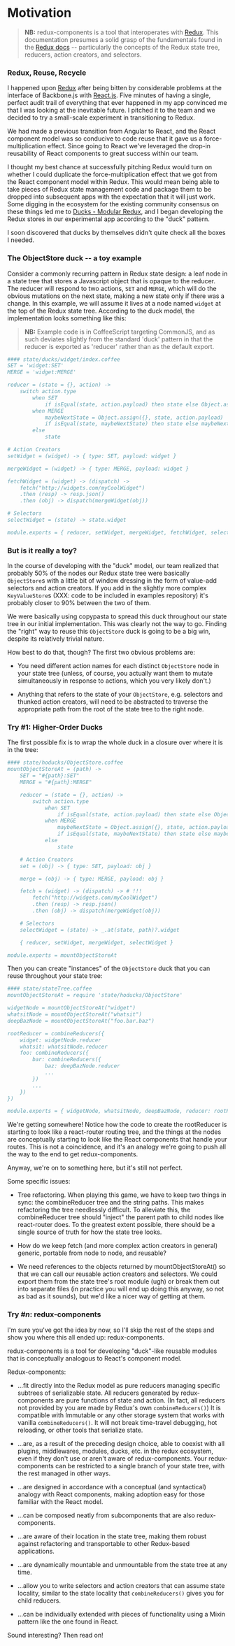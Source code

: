 # Motivation

> **NB:** redux-components is a tool that interoperates with [Redux](http://redux.js.org/). This documentation presumes a solid grasp of the fundamentals found in the [Redux docs](http://redux.js.org) -- particularly the concepts of the Redux state tree, reducers, action creators, and selectors.

### Redux, Reuse, Recycle

I happened upon [Redux](http://redux.js.org) after being bitten by considerable problems at the interface of Backbone.js with [React.js](https://facebook.github.io/react/). Five minutes of having a single, perfect audit trail of everything that ever happened in my app convinced me that I was looking at the inevitable future. I pitched it to the team and we decided to try a small-scale experiment in transitioning to Redux.

We had made a previous transition from Angular to React, and the React component model was so conducive to code reuse that it gave us a force-multiplication effect. Since going to React we've leveraged the drop-in reusability of React components to great success within our team.

I thought my best chance at successfully pitching Redux would turn on whether I could  duplicate the force-multiplication effect that we got from the React component model within Redux. This would mean being able to take pieces of Redux state management code and package them to be dropped into subsequent apps with the expectation that it will just work. Some digging in the ecosystem for the existing community consensus on these things led me to [Ducks - Modular Redux](https://github.com/erikras/ducks-modular-redux), and I began developing the  Redux stores in our experimental app according to the "duck" pattern.

I soon discovered that ducks by themselves didn't quite check all the boxes I needed.

### The ObjectStore duck -- a toy example

Consider a commonly recurring pattern in Redux state design: a leaf node in a state tree that stores a Javascript object that is opaque to the reducer. The reducer will respond to two actions, ```SET``` and ```MERGE```, which will do the obvious mutations on the next state, making a new state only if there was a change. In this example, we will assume it lives at a node named ```widget``` at the top of the Redux state tree. According to the duck model, the implementation looks something like this:

> **NB:** Example code is in CoffeeScript targeting CommonJS, and as such deviates slightly from the standard 'duck' pattern in that the reducer is exported as 'reducer' rather than as the default export.

```coffeescript
#### state/ducks/widget/index.coffee
SET = 'widget:SET'
MERGE = 'widget:MERGE'

reducer = (state = {}, action) ->
	switch action.type
		when SET
			if isEqual(state, action.payload) then state else Object.assign({}, action.payload)
		when MERGE
			maybeNextState = Object.assign({}, state, action.payload)
			if isEqual(state, maybeNextState) then state else maybeNextState
		else
			state

# Action Creators
setWidget = (widget) -> { type: SET, payload: widget }

mergeWidget = (widget) -> { type: MERGE, payload: widget }

fetchWidget = (widget) -> (dispatch) ->
	fetch("http://widgets.com/myCoolWidget")
	.then (resp) -> resp.json()
	.then (obj) -> dispatch(mergeWidget(obj))

# Selectors
selectWidget = (state) -> state.widget

module.exports = { reducer, setWidget, mergeWidget, fetchWidget, selectWidget }
```

### But is it really a toy?

In the course of developing with the "duck" model, our team realized that probably 50% of the nodes our Redux state tree were basically ```ObjectStore```s with a little bit of window dressing in the form of value-add selectors and action creators. If you add in the slightly more complex ```KeyValueStore```s (XXX: code to be included in examples repository) it's probably closer to 90% between the two of them.

We were basically using copypasta to spread this duck throughout our state tree in our initial implementation. This was clearly not the way to go. Finding the "right" way to reuse this ```ObjectStore``` duck is going to be a big win, despite its relatively trivial nature.

How best to do that, though? The first two obvious problems are:
* You need different action names for each distinct ```ObjectStore``` node in your state tree (unless, of course, you actually want them to mutate simultaneously in response to actions, which you very likely don't.)

* Anything that refers to the state of your ```ObjectStore```, e.g. selectors and thunked action creators, will need to be abstracted to traverse the appropriate path from the root of the state tree to the right node.

### Try #1: Higher-Order Ducks

The first possible fix is to wrap the whole duck in a closure over where it is in the tree:

```coffeescript
#### state/hoducks/ObjectStore.coffee
mountObjectStoreAt = (path) ->
	SET = "#{path}:SET"
	MERGE = "#{path}:MERGE"

	reducer = (state = {}, action) ->
		switch action.type
			when SET
				if isEqual(state, action.payload) then state else Object.assign({}, action.payload)
			when MERGE
				maybeNextState = Object.assign({}, state, action.payload)
				if isEqual(state, maybeNextState) then state else maybeNextState
			else
				state

	# Action Creators
	set = (obj) -> { type: SET, payload: obj }

	merge = (obj) -> { type: MERGE, payload: obj }

	fetch = (widget) -> (dispatch) -> # !!!
		fetch("http://widgets.com/myCoolWidget")
		.then (resp) -> resp.json()
		.then (obj) -> dispatch(mergeWidget(obj))

	# Selectors
	selectWidget = (state) -> _.at(state, path)?.widget

	{ reducer, setWidget, mergeWidget, selectWidget }

module.exports = mountObjectStoreAt
```

Then you can create "instances" of the ```ObjectStore``` duck that you can reuse throughout your state tree:

```coffeescript
#### state/stateTree.coffee
mountObjectStoreAt = require 'state/hoducks/ObjectStore'

widgetNode = mountObjectStoreAt("widget")
whatsitNode = mountObjectStoreAt("whatsit")
deepBazNode = mountObjectStoreAt("foo.bar.baz")

rootReducer = combineReducers({
	widget: widgetNode.reducer
	whatsit: whatsitNode.reducer
	foo: combineReducers({
		bar: combineReducers({
			baz: deepBazNode.reducer
			...
		})
		...
	})
})

module.exports = { widgetNode, whatsitNode, deepBazNode, reducer: rootReducer } # ????
```

We're getting somewhere! Notice how the code to create the rootReducer is starting to look like a react-router routing tree, and the things at the nodes are conceptually starting to look like the React components that handle your routes. This is not a coincidence, and it's an analogy we're going to push all the way to the end to get redux-components.

Anyway, we're on to something here, but it's still not perfect.

Some specific issues:

* Tree refactoring. When playing this game, we have to keep two things in sync: the combineReducer tree and the string paths. This makes refactoring the tree needlessly difficult. To alleviate this, the combineReducer tree should "inject" the parent path to child nodes like react-router does. To the greatest extent possible, there should be a single source of truth for how the state tree looks.

* How do we keep fetch (and more complex action creators in general) generic, portable from node to node, and reusable?

* We need references to the objects returned by mountObjectStoreAt() so that we can call our reusable action creators and selectors. We could export them from the state tree's root module (ugh) or break them out into separate files (in practice you will end up doing this anyway, so not as bad as it sounds), but we'd like a nicer way of getting at them.

### Try #*n*: redux-components

I'm sure you've got the idea by now, so I'll skip the rest of the steps and show you where this all ended up: redux-components.

redux-components is a tool for developing "duck"-like reusable modules that is conceptually analogous to React's component model.

Redux-components:

* ...fit directly into the Redux model as pure reducers managing specific subtrees of serializable state. All reducers generated by redux-components are pure functions of state and action. (In fact, all reducers not provided by you are made by Redux's own ```combineReducers()```) It is compatible with Immutable or any other storage system that works with vanilla ```combineReducers()```. It will not break time-travel debugging, hot reloading, or other tools that serialize state.

* ...are, as a result of the preceding design choice, able to coexist with all plugins, middlewares, modules, ducks, etc. in the redux ecosystem, even if they don't use or aren't aware of redux-components. Your redux-components can be restricted to a single branch of your state tree, with the rest managed in other ways.

* ...are designed in accordance with a conceptual (and syntactical) analogy with React components, making adoption easy for those familiar with the React model.

* ...can be composed neatly from subcomponents that are also redux-components.

* ...are aware of their location in the state tree, making them robust against refactoring and transportable to other Redux-based applications.

* ...are dynamically mountable and unmountable from the state tree at any time.

* ...allow you to write selectors and action creators that can assume state locality, similar to the state locality that ```combineReducers()``` gives you for child reducers.

* ...can be individually extended with pieces of functionality using a Mixin pattern like the one found in React.

Sound interesting? Then read on!
